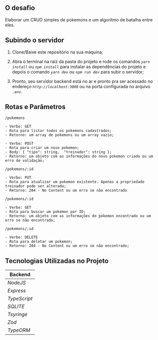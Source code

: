 ## O desafio
  Elaborar um CRUD simples de pokemons e um algoritmo de batalha entre
eles.


## Subindo o servidor
  1. Clone/Baixe este repositório na sua máquina;

  2. Abra o terminal na raiz da pasta do projeto e rode os comandos *``` yarn install ```* ou *``` npm install ```* para instalar as dependências do projeto e depois o comando *``` yarn dev ```*  ou *``` npm run dev ```* para subir o servidor;

  4. Pronto, seu servidor backend está no ar e pronto pra ser acessado no endereço *``` http://localhost:3000 ```* ou na porta configurada no arquivo *``` .env ```*.


## Rotas e Parâmetros

``` /pokemons ```
```
- Verbo: GET
- Rota para listar todos os pokemons cadastrados;
- Retorno: um array de pokemons ou um array vazio;
```

```
- Verbo: POST
- Rota para criar um novo pokemon;
- Body: { "tipo": string,  "treinador": string };
- Retorno: um objeto com as informações do novo pokemon criado ou um erro de validação;
```

``` /pokemons/:id ```
```
- Verbo: PUT
- Rota para atualizar um pokemon existente. Apenas a propriedade treinador pode ser alterada;
- Retorno: 204 - No Content ou um erro se não encontrado
```

``` /pokemons/:id ```
```
- Verbo: GET
- Rota para buscar um pokemon por ID;
- Retorno: um objeto com as informações do pokemon encontrado ou um erro se não encontrado;
```

``` /pokemons/:id ```
```
- Verbo: DELETE
- Rota para deletar um pokemon;
- Retorno: 204 - No Content ou um erro se não encontrado;
```

## Tecnologias Utilizadas no Projeto

| **Backend**|
|----------- |
| *NodeJS*   |
| *Express*    |
| *TypeScript* |
| *SQLITE*     |
| *Tsyringe*  |
| *Zod*  |
| *TypeORM*  |
